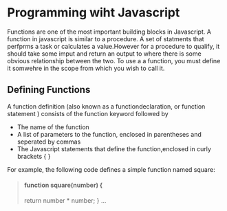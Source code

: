 # Programming wiht Javascript

Functions are one of the most important building blocks in Javascript. A function in javascript is similar to a procedure. A set of statments that perfprms a task or calculates a value.However for a procedure to qualify, it should take some imput and return an output to where there is some obvious relationship between the two. To use a a function, you must define it somwehre in the scope from which you wish to call it. 

## Defining Functions

A function definition (also known as a functiondeclaration, or function statement ) consists of the function keyword followed by

<ul>
<li> The name of the function </li>
<li> A list of parameters to the function, enclosed in parentheses and seperated by commas   </li>
<li> The Javascript statements that define the function,enclosed in curly brackets {     } </li>
</ul>
For example, the following code defines a simple function named square:

> #### function square(number) {
>  return number * number;
> }
...
